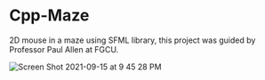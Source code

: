 # Cpp-Maze

2D mouse in a maze using SFML library, this project was guided by Professor Paul Allen at FGCU.


![Screen Shot 2021-09-15 at 9 45 28 PM](https://user-images.githubusercontent.com/54412831/133535894-8a741b66-03eb-4870-b361-b20a01a4944f.png)
